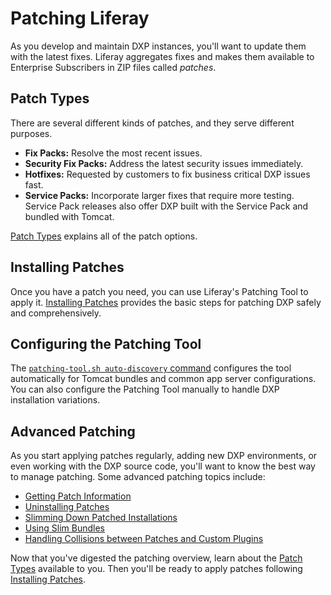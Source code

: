 # Patching Liferay

As you develop and maintain DXP instances, you'll want to update them with the latest fixes. Liferay aggregates fixes and makes them available to Enterprise Subscribers in ZIP files called _patches_.

## Patch Types

There are several different kinds of patches, and they serve different purposes.

* **Fix Packs:** Resolve the most recent issues.
* **Security Fix Packs:** Address the latest security issues immediately.
* **Hotfixes:** Requested by customers to fix business critical DXP issues fast.
* **Service Packs:** Incorporate larger fixes that require more testing. Service Pack releases also offer DXP built with the Service Pack and bundled with Tomcat.

[Patch Types](./understanding-patch-types) explains all of the patch options.

## Installing Patches

Once you have a patch you need, you can use Liferay's Patching Tool to apply it. [Installing Patches](./installing-patches.md) provides the basic steps for patching DXP safely and comprehensively.

## Configuring the Patching Tool

The [`patching-tool.sh auto-discovery` command](./configuring-the-patching-tool.md) configures the tool automatically for Tomcat bundles and common app server configurations. You can also configure the Patching Tool manually to handle DXP installation variations.

## Advanced Patching

As you start applying patches regularly, adding new DXP environments, or even working with the DXP source code, you'll want to know the best way to manage patching. Some advanced patching topics include:

* [Getting Patch Information](./getting-patch-information.md)
* [Uninstalling Patches](./uninstalling-patches.md)
* [Slimming Down Patched Installations](./advanced-patching/slimming-down-patched-installations.md)
* [Using Slim Bundles](./advanced-patching/using-slim-bundles.md)
* [Handling Collisions between Patches and Custom Plugins](./advanced-patching/custom-code-and-patch-compatibility.md)

Now that you've digested the patching overview, learn about the [Patch Types](./understanding-patch-types.md) available to you. Then you'll be ready to apply patches following [Installing Patches](./installing-patches.md).